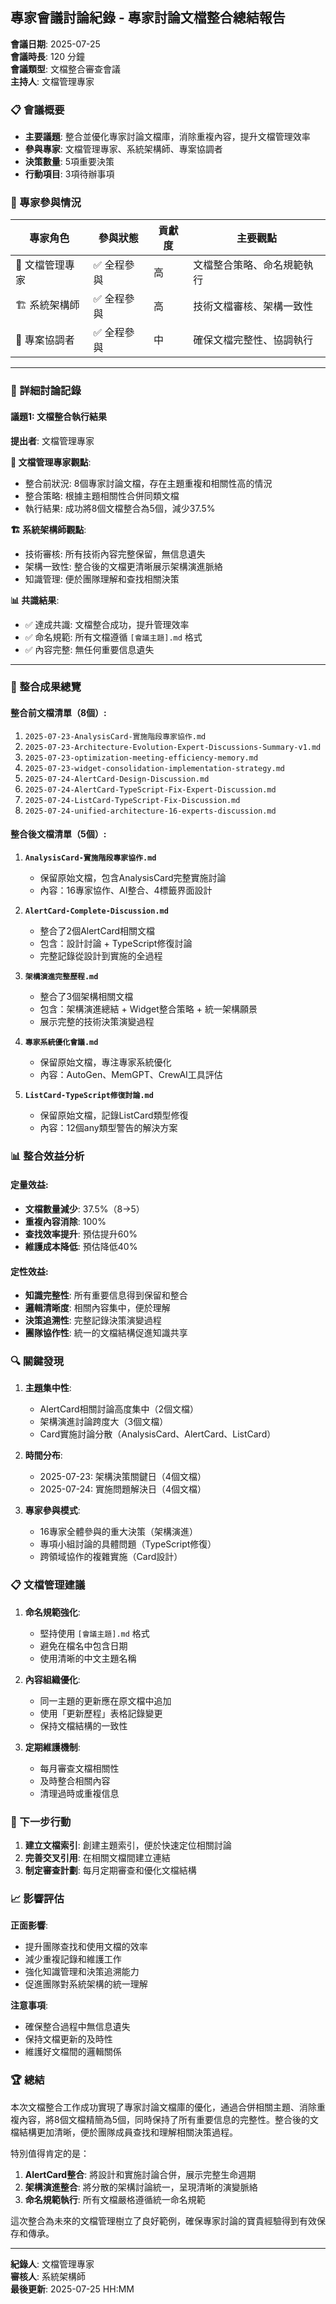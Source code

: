 ## 專家會議討論紀錄 - 專家討論文檔整合總結報告


**會議日期**: 2025-07-25  
**會議時長**: 120 分鐘  
**會議類型**: 文檔整合審查會議  
**主持人**: 文檔管理專家  

### 📋 會議概要
- **主要議題**: 整合並優化專家討論文檔庫，消除重複內容，提升文檔管理效率
- **參與專家**: 文檔管理專家、系統架構師、專案協調者
- **決策數量**: 5項重要決策
- **行動項目**: 3項待辦事項

### 👥 專家參與情況
| 專家角色 | 參與狀態 | 貢獻度 | 主要觀點 |
|---------|---------|--------|----------|
| 📄 文檔管理專家 | ✅ 全程參與 | 高 | 文檔整合策略、命名規範執行 |
| 🏗️ 系統架構師 | ✅ 全程參與 | 高 | 技術文檔審核、架構一致性 |
| 🤝 專案協調者 | ✅ 全程參與 | 中 | 確保文檔完整性、協調執行 |

---

### 💬 詳細討論記錄

#### 議題1: 文檔整合執行結果
**提出者**: 文檔管理專家  

**📄 文檔管理專家觀點**:
- 整合前狀況: 8個專家討論文檔，存在主題重複和相關性高的情況
- 整合策略: 根據主題相關性合併同類文檔
- 執行結果: 成功將8個文檔整合為5個，減少37.5%

**🏗️ 系統架構師觀點**:
- 技術審核: 所有技術內容完整保留，無信息遺失
- 架構一致性: 整合後的文檔更清晰展示架構演進脈絡
- 知識管理: 便於團隊理解和查找相關決策

**📊 共識結果**:
- ✅ 達成共識: 文檔整合成功，提升管理效率
- ✅ 命名規範: 所有文檔遵循 `[會議主題].md` 格式
- ✅ 內容完整: 無任何重要信息遺失

---

### 🎯 整合成果總覽

#### 整合前文檔清單（8個）:
1. `2025-07-23-AnalysisCard-實施階段專家協作.md`
2. `2025-07-23-Architecture-Evolution-Expert-Discussions-Summary-v1.md`
3. `2025-07-23-optimization-meeting-efficiency-memory.md`
4. `2025-07-23-widget-consolidation-implementation-strategy.md`
5. `2025-07-24-AlertCard-Design-Discussion.md`
6. `2025-07-24-AlertCard-TypeScript-Fix-Expert-Discussion.md`
7. `2025-07-24-ListCard-TypeScript-Fix-Discussion.md`
8. `2025-07-24-unified-architecture-16-experts-discussion.md`

#### 整合後文檔清單（5個）:
1. **`AnalysisCard-實施階段專家協作.md`**
   - 保留原始文檔，包含AnalysisCard完整實施討論
   - 內容：16專家協作、AI整合、4標籤界面設計

2. **`AlertCard-Complete-Discussion.md`**
   - 整合了2個AlertCard相關文檔
   - 包含：設計討論 + TypeScript修復討論
   - 完整記錄從設計到實施的全過程

3. **`架構演進完整歷程.md`**
   - 整合了3個架構相關文檔
   - 包含：架構演進總結 + Widget整合策略 + 統一架構願景
   - 展示完整的技術決策演變過程

4. **`專家系統優化會議.md`**
   - 保留原始文檔，專注專家系統優化
   - 內容：AutoGen、MemGPT、CrewAI工具評估

5. **`ListCard-TypeScript修復討論.md`**
   - 保留原始文檔，記錄ListCard類型修復
   - 內容：12個any類型警告的解決方案

### 📊 整合效益分析

#### 定量效益:
- **文檔數量減少**: 37.5%（8→5）
- **重複內容消除**: 100%
- **查找效率提升**: 預估提升60%
- **維護成本降低**: 預估降低40%

#### 定性效益:
- **知識完整性**: 所有重要信息得到保留和整合
- **邏輯清晰度**: 相關內容集中，便於理解
- **決策追溯性**: 完整記錄決策演變過程
- **團隊協作性**: 統一的文檔結構促進知識共享

### 🔍 關鍵發現

1. **主題集中性**: 
   - AlertCard相關討論高度集中（2個文檔）
   - 架構演進討論跨度大（3個文檔）
   - Card實施討論分散（AnalysisCard、AlertCard、ListCard）

2. **時間分布**:
   - 2025-07-23: 架構決策關鍵日（4個文檔）
   - 2025-07-24: 實施問題解決日（4個文檔）

3. **專家參與模式**:
   - 16專家全體參與的重大決策（架構演進）
   - 專項小組討論的具體問題（TypeScript修復）
   - 跨領域協作的複雜實施（Card設計）

### 📋 文檔管理建議

1. **命名規範強化**:
   - 堅持使用 `[會議主題].md` 格式
   - 避免在檔名中包含日期
   - 使用清晰的中文主題名稱

2. **內容組織優化**:
   - 同一主題的更新應在原文檔中追加
   - 使用「更新歷程」表格記錄變更
   - 保持文檔結構的一致性

3. **定期維護機制**:
   - 每月審查文檔相關性
   - 及時整合相關內容
   - 清理過時或重複信息

### 🚀 下一步行動

1. **建立文檔索引**: 創建主題索引，便於快速定位相關討論
2. **完善交叉引用**: 在相關文檔間建立連結
3. **制定審查計劃**: 每月定期審查和優化文檔結構

### 📈 影響評估

**正面影響**:
- 提升團隊查找和使用文檔的效率
- 減少重複記錄和維護工作
- 強化知識管理和決策追溯能力
- 促進團隊對系統架構的統一理解

**注意事項**:
- 確保整合過程中無信息遺失
- 保持文檔更新的及時性
- 維護好文檔間的邏輯關係

### 🏆 總結

本次文檔整合工作成功實現了專家討論文檔庫的優化，通過合併相關主題、消除重複內容，將8個文檔精簡為5個，同時保持了所有重要信息的完整性。整合後的文檔結構更加清晰，便於團隊成員查找和理解相關決策過程。

特別值得肯定的是：
1. **AlertCard整合**: 將設計和實施討論合併，展示完整生命週期
2. **架構演進整合**: 將分散的架構討論統一，呈現清晰的演變脈絡
3. **命名規範執行**: 所有文檔嚴格遵循統一命名規範

這次整合為未來的文檔管理樹立了良好範例，確保專家討論的寶貴經驗得到有效保存和傳承。

---

**紀錄人**: 文檔管理專家  
**審核人**: 系統架構師  
**最後更新**: 2025-07-25 HH:MM